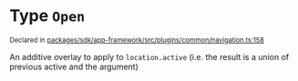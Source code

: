 # Type `Open`
<sub>Declared in [packages/sdk/app-framework/src/plugins/common/navigation.ts:158](https://github.com/dxos/dxos/blob/52455dba3/packages/sdk/app-framework/src/plugins/common/navigation.ts#L158)</sub>


An additive overlay to apply to  `location.active`  (i.e. the result is a union of previous active and the argument)



